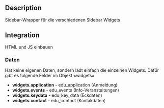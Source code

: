 ## Description

Sidebar-Wrapper für die verschiedenen Sidebar Widgets

## Integration

HTML und JS einbauen

### Daten

Hat keine eigenen Daten, sondern lädt einfach die einzelnen Widgets. Dafür gibt es folgende Felder im Objekt «widgets»

- **widgets.application** - edu_application (Anmeldung)
- **widgets.events** - edu_events (Info-Veranstaltungen)
- **widgets.keydata** - edu_key_data (Eckdaten)
- **widgets.contact** - edu_contact (Kontakdaten)
